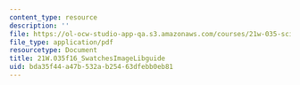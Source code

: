 ```yaml
---
content_type: resource
description: ''
file: https://ol-ocw-studio-app-qa.s3.amazonaws.com/courses/21w-035-science-writing-and-new-media-communicating-science-to-the-public-fall-2016/bda35f44a47b532ab25463dfebb0eb81_21W.035f16_SwatchesImageLibguide.pdf
file_type: application/pdf
resourcetype: Document
title: 21W.035f16_SwatchesImageLibguide
uid: bda35f44-a47b-532a-b254-63dfebb0eb81
---
```

